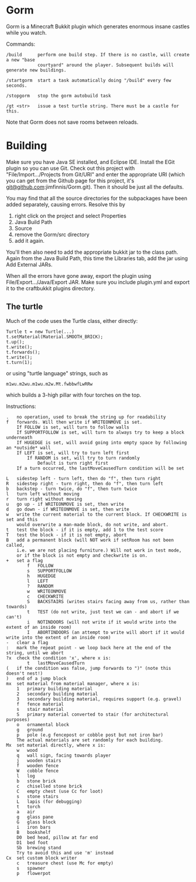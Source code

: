 Gorm
====

Gorm is a Minecraft Bukkit plugin which generates enormous insane
castles while you watch.

Commands:

    /build      perform one build step. If there is no castle, will create a new "base
                courtyard" around the player. Subsequent builds will generate new buildings.
            
    /startgorm  start a task automatically doing "/build" every few seconds.

    /stopgorm   stop the gorm autobuild task
    
    /gt <str>   issue a test turtle string. There must be a castle for this.
    
Note that Gorm does not save rooms between reloads.


Building
========

Make sure you have Java SE installed, and Eclipse IDE. Install
the EGit plugin so you can use Git. Check out this project
with "File/Import.../Projects from Git/URI" and enter the appropriate
URI (which you can get from the Github page for this project,
it's git@github.com:jimfinnis/Gorm.git). Then it should be just all the
defaults.

You may find that all the source directories for the subpackages
have been added separately, causing errors. Resolve this by
1) right click on the project and select Properties
2) Java Build Path
3) Source
4) remove the Gorm/src directory
5) add it again.

You'll then also need to add the appropriate bukkit jar to the class
path. Again from the Java Build Path, this time the Libraries tab,
add the jar using Add External JARs.

When all the errors have gone away, export the plugin using
File/Export.../Java/Export JAR. Make sure you include plugin.yml
and export it to the craftbukkit plugins directory.


The turtle
----------

Much of the code uses the Turtle class, either directly:

    Turtle t = new Turtle(...)
    t.setMaterial(Material.SMOOTH_BRICK);
    t.up();
    t.write();
    t.forwards();
    t.write();
    t.turn(1);
    
or using "turtle language" strings, such as 

    m1wu.m2wu.m1wu.m2w.Mt.fwbbwfLwRRw
   
which builds a 3-high pillar with four torches on the top.

Instructions:

    .   no operation, used to break the string up for readability
    f   forwards. Will then write if WRITEONMOVE is set.
        If FOLLOW is set, will turn to follow walls
        If SUPPORTFOLLOW is set, will turn to always try to keep a block underneath
        If HUGEDGE is set, will avoid going into empty space by following an *outside* wall
        If LEFT is set, will try to turn left first
            If RANDOM is set, will try to turn randomly
                Default is turn right first
        If a turn occurred, the lastMoveCausedTurn condition will be set

    L   sidestep left - turn left, then do "f", then turn right
    R   sidestep right - turn right, then do "f", then turn left
    b   backstep - turn twice, do "f", then turn twice
    l   turn left without moving
    r   turn right without moving
    u   go up - if WRITEONMOVE is set, then write
    d   go down - if WRITEONMOVE is set, then write
    w   write the current material to the current block. If CHECKWRITE is set and this
        would overwrite a man-made block, do not write, and abort.
    t   test the block - if it is empty, add 1 to the test score
    T   test the block - if it is not empty, abort
    B   add a permanent block (will NOT work if setRoom has not been called,
        i.e. we are not placing furniture.) Will not work in test mode,
        or if the block is not empty and checkwrite is on.
    +   set a flag
            f   FOLLOW
            s   SUPPORTFOLLOW
            h   HUGEDGE
            l   LEFT
            ?   RANDOM
            w   WRITEONMOVE
            c   CHECKWRITE
            S   BACKSTAIRS (writes stairs facing away from us, rather than towards)
            t   TEST (do not write, just test we can - and abort if we can't)
            i   NOTINDOORS (will not write if it would write into the extent of an inside room)
            I   ABORTINDOORS (an attempt to write will abort if it would write into the extent of an inside room)
    -   clear a flag
    :   mark the repeat point - we loop back here at the end of the string, until we abort
    ?x  check the condition 'x', where x is:
            t   lastMoveCausedTurn
    (   if the condition was false, jump forwards to ")" (note this doesn't nest!)
    )   end of a jump block
    mx  set material from material manager, where x is:
        1   primary building material
        2   secondary building material
        3   secondary building material, requires support (e.g. gravel)
        f   fence material
        s   stair material
        S   primary material converted to stair (for architectural purposes)
        o   ornamental block
        g   ground
        p   pole (e.g fencepost or cobble post but not iron bar)
        The actual materials are set randomly for each building.
    Mx  set material directly, where x is:
        w   wood
        q   wall sign, facing towards player
        j   wooden stairs
        f   wooden fence
        W   cobble fence
        l   log
        b   stone brick
        c   chiselled stone brick
        C   empty chest (use Cc for loot)
        s   stone stairs
        L   lapis (for debugging)
        t   torch
        a   air
        g   glass pane
        G   glass block
        i   iron bars
        B   bookshelf
        D0  bed head, pillow at far end
        D1  bed foot
        Sb  brewing stand
        Try to avoid this and use 'm' instead
    Cx  set custom block writer
        c   treasure chest (use Mc for empty)
        s   spawner
        p   flowerpot
